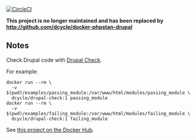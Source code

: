 [![CircleCI](https://circleci.com/gh/dcycle/docker-drupal-check.svg?style=svg)](https://circleci.com/gh/dcycle/docker-drupal-check)

**This project is no longer maintained and has been replaced by http://github.com/dcycle/docker-phpstan-drupal**

Notes
-----

Check Drupal code with [Drupal Check](https://github.com/mglaman/drupal-check).

For example:

    docker run --rm \
      -v $(pwd)/examples/passing_module:/var/www/html/modules/passing_module \
      dcycle/drupal-check:1 passing_module
    docker run --rm \
      -v $(pwd)/examples/failing_module:/var/www/html/modules/failing_module \
      dcycle/drupal-check:1 failing_module

See [this project on the Docker Hub](https://hub.docker.com/r/dcycle/drupal-check/).
